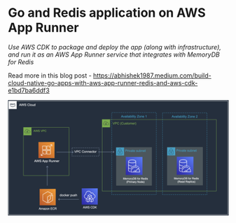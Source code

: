 # Go and Redis application on AWS App Runner

*Use AWS CDK to package and deploy the app (along with infrastructure), and run it as an AWS App Runner service that integrates with MemoryDB for Redis*

Read more in this blog post - https://abhishek1987.medium.com/build-cloud-native-go-apps-with-aws-app-runner-redis-and-aws-cdk-e1bd7ba6ddf3

![](images/arch.png)